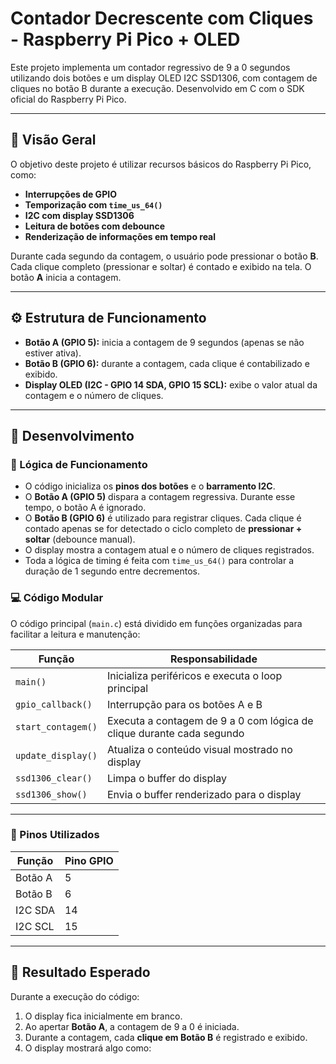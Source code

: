# Contador Decrescente com Cliques - Raspberry Pi Pico + OLED

Este projeto implementa um contador regressivo de 9 a 0 segundos utilizando dois botões e um display OLED I2C SSD1306, com contagem de cliques no botão B durante a execução. Desenvolvido em C com o SDK oficial do Raspberry Pi Pico.

---

## 🧠 Visão Geral

O objetivo deste projeto é utilizar recursos básicos do Raspberry Pi Pico, como:

- **Interrupções de GPIO**
- **Temporização com `time_us_64()`**
- **I2C com display SSD1306**
- **Leitura de botões com debounce**
- **Renderização de informações em tempo real**

Durante cada segundo da contagem, o usuário pode pressionar o botão **B**. Cada clique completo (pressionar e soltar) é contado e exibido na tela. O botão **A** inicia a contagem.

---

## ⚙️ Estrutura de Funcionamento

- **Botão A (GPIO 5):** inicia a contagem de 9 segundos (apenas se não estiver ativa).
- **Botão B (GPIO 6):** durante a contagem, cada clique é contabilizado e exibido.
- **Display OLED (I2C - GPIO 14 SDA, GPIO 15 SCL):** exibe o valor atual da contagem e o número de cliques.

---

## 🔧 Desenvolvimento

### 📌 Lógica de Funcionamento

- O código inicializa os **pinos dos botões** e o **barramento I2C**.
- O **Botão A (GPIO 5)** dispara a contagem regressiva. Durante esse tempo, o botão A é ignorado.
- O **Botão B (GPIO 6)** é utilizado para registrar cliques. Cada clique é contado apenas se for detectado o ciclo completo de **pressionar + soltar** (debounce manual).
- O display mostra a contagem atual e o número de cliques registrados.
- Toda a lógica de timing é feita com `time_us_64()` para controlar a duração de 1 segundo entre decrementos.

### 💻 Código Modular

O código principal (`main.c`) está dividido em funções organizadas para facilitar a leitura e manutenção:

| Função                  | Responsabilidade                                                                 |
|-------------------------|----------------------------------------------------------------------------------|
| `main()`                | Inicializa periféricos e executa o loop principal                               |
| `gpio_callback()`       | Interrupção para os botões A e B                                                |
| `start_contagem()`      | Executa a contagem de 9 a 0 com lógica de clique durante cada segundo           |
| `update_display()`      | Atualiza o conteúdo visual mostrado no display                                  |
| `ssd1306_clear()`       | Limpa o buffer do display                                                        |
| `ssd1306_show()`        | Envia o buffer renderizado para o display                                       |

---
### 🔌 Pinos Utilizados

| Função       | Pino GPIO |
|--------------|------------|
| Botão A      | 5          |
| Botão B      | 6          |
| I2C SDA      | 14         |
| I2C SCL      | 15         |

---

## 🧪 Resultado Esperado

Durante a execução do código:

1. O display fica inicialmente em branco.
2. Ao apertar **Botão A**, a contagem de 9 a 0 é iniciada.
3. Durante a contagem, cada **clique em Botão B** é registrado e exibido.
4. O display mostrará algo como:

